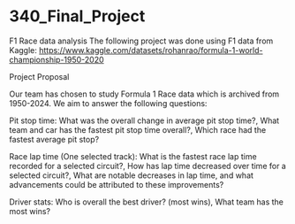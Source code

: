 # 340_Final_Project
F1 Race data analysis
The following project was done using F1 data from Kaggle: https://www.kaggle.com/datasets/rohanrao/formula-1-world-championship-1950-2020

Project Proposal

Our team has chosen to study Formula 1 Race data which is archived from 1950-2024. We aim to answer the following questions:

Pit stop time: What was the overall change in average pit stop time?, What team and car has the fastest pit stop time overall?, Which race had the fastest average pit stop?

Race lap time (One selected track): What is the fastest race lap time recorded for a selected circuit?, How has lap time decreased over time for a selected circuit?, What are notable decreases in lap time, and what advancements could be attributed to these improvements?

Driver stats: Who is overall the best driver? (most wins), What team has the most wins?

